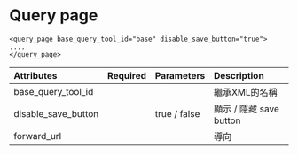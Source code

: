 # Query page

```markup
<query_page base_query_tool_id="base" disable_save_button="true">
....
</query_page>
```

| Attributes | Required | Parameters | Description |
| :--- | :--- | :--- | :--- |
| base\_query\_tool\_id |  |  | 繼承XML的名稱 |
| disable\_save\_button |  | true / false | 顯示 / 隱藏 save button |
| forward\_url |  |  | 導向 |

